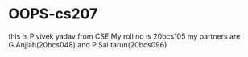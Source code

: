 # OOPS-cs207
this is P.vivek yadav from CSE.My roll no is 20bcs105
my partners are G.Anjiah(20bcs048) and P.Sai tarun(20bcs096)
